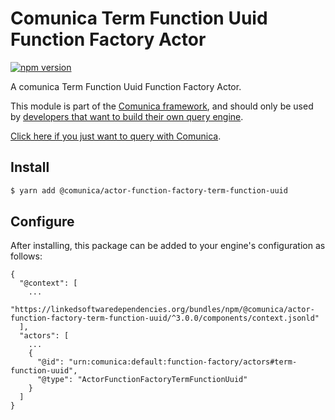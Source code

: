 # Comunica Term Function Uuid Function Factory Actor

[![npm version](https://badge.fury.io/js/%40comunica%2Factor-function-factory-term-function-uuid.svg)](https://www.npmjs.com/package/@comunica/actor-function-factory-term-function-uuid)

A comunica Term Function Uuid Function Factory Actor.

This module is part of the [Comunica framework](https://github.com/comunica/comunica),
and should only be used by [developers that want to build their own query engine](https://comunica.dev/docs/modify/).

[Click here if you just want to query with Comunica](https://comunica.dev/docs/query/).

## Install

```bash
$ yarn add @comunica/actor-function-factory-term-function-uuid
```

## Configure

After installing, this package can be added to your engine's configuration as follows:
```text
{
  "@context": [
    ...
    "https://linkedsoftwaredependencies.org/bundles/npm/@comunica/actor-function-factory-term-function-uuid/^3.0.0/components/context.jsonld"
  ],
  "actors": [
    ...
    {
      "@id": "urn:comunica:default:function-factory/actors#term-function-uuid",
      "@type": "ActorFunctionFactoryTermFunctionUuid"
    }
  ]
}
```
